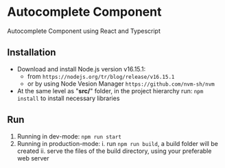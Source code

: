 # Autocomplete Component
Autocomplete Component using React and Typescript

## Installation
*   Download and install Node.js version v16.15.1:
    *   from 
`https://nodejs.org/tr/blog/release/v16.15.1`
    *   or by using Node Vesion Manager
`https://github.com/nvm-sh/nvm`
*   At the same level as "__src/__" folder, in the project hierarchy run:
`npm install`
to install necessary libraries

## Run
1.  Running in dev-mode: 
    `npm run start`
2.  Running in production-mode:
    i.  run   `npm run build`, a build folder will be created
    ii. serve the files of the build directory, using your preferable web server
 
